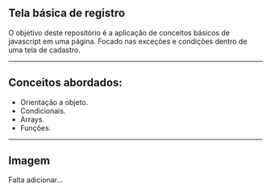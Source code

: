 <h2>Tela básica de registro</h2>

<p>O objetivo deste repositório é a aplicação de conceitos básicos de javascript em uma página. Focado nas exceções e condições dentro de uma tela de cadastro.</p>

___

<h2>Conceitos abordados:</h2>
<ul>
    <li>Orientação a objeto.</li>
    <li>Condicionais.</li>
    <li>Arrays.</li>
    <li>Funções.</li>
</ul>

___

<h2>Imagem</h2>

<p>Falta adicionar...</p>